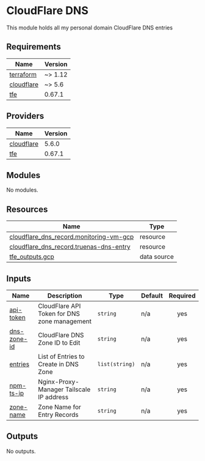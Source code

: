 # CloudFlare DNS

This module holds all my personal domain CloudFlare DNS entries

<!-- BEGIN_TF_DOCS -->
## Requirements

| Name | Version |
|------|---------|
| <a name="requirement_terraform"></a> [terraform](#requirement\_terraform) | ~> 1.12 |
| <a name="requirement_cloudflare"></a> [cloudflare](#requirement\_cloudflare) | ~> 5.6 |
| <a name="requirement_tfe"></a> [tfe](#requirement\_tfe) | 0.67.1 |

## Providers

| Name | Version |
|------|---------|
| <a name="provider_cloudflare"></a> [cloudflare](#provider\_cloudflare) | 5.6.0 |
| <a name="provider_tfe"></a> [tfe](#provider\_tfe) | 0.67.1 |

## Modules

No modules.

## Resources

| Name | Type |
|------|------|
| [cloudflare_dns_record.monitoring-vm-gcp](https://registry.terraform.io/providers/cloudflare/cloudflare/latest/docs/resources/dns_record) | resource |
| [cloudflare_dns_record.truenas-dns-entry](https://registry.terraform.io/providers/cloudflare/cloudflare/latest/docs/resources/dns_record) | resource |
| [tfe_outputs.gcp](https://registry.terraform.io/providers/hashicorp/tfe/0.67.1/docs/data-sources/outputs) | data source |

## Inputs

| Name | Description | Type | Default | Required |
|------|-------------|------|---------|:--------:|
| <a name="input_api-token"></a> [api-token](#input\_api-token) | CloudFlare API Token for DNS zone management | `string` | n/a | yes |
| <a name="input_dns-zone-id"></a> [dns-zone-id](#input\_dns-zone-id) | CloudFlare DNS Zone ID to Edit | `string` | n/a | yes |
| <a name="input_entries"></a> [entries](#input\_entries) | List of Entries to Create in DNS Zone | `list(string)` | n/a | yes |
| <a name="input_npm-ts-ip"></a> [npm-ts-ip](#input\_npm-ts-ip) | Nginx-Proxy-Manager Tailscale IP address | `string` | n/a | yes |
| <a name="input_zone-name"></a> [zone-name](#input\_zone-name) | Zone Name for Entry Records | `string` | n/a | yes |

## Outputs

No outputs.
<!-- END_TF_DOCS -->